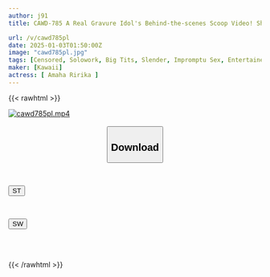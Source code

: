 ```yaml
---
author: j91
title: CAWD-785 A Real Gravure Idol's Behind-the-scenes Scoop Video! She Gets Punished During A Gravure Shoot And Is Immediately Fucked. She Keeps Coming And Coming In This Kind Of Place, And Her Undeveloped Body Is Turning Into A Pervert! Amano Ririka

url: /v/cawd785pl
date: 2025-01-03T01:50:00Z
image: "cawd785pl.jpg"
tags: [Censored, Solowork, Big Tits, Slender, Impromptu Sex, Entertainer, Acme · Orgasm	]
maker: [Kawaii]
actress: [ Amaha Ririka ]
---
```



{{< rawhtml >}}

<div class="video" data-videoid="XdBQP14zm6uDv81">
    <a href="javascript:;">
        <img src="/v/cawd785pl/cawd785pl.jpg" width="WIDTH" height="HEIGHT" alt="cawd785pl.mp4" loading="lazy">
    </a>
</div>

<script type="text/javascript" src="https://j91.asia/asset/on-demand-st.js"></script>

<br>
  <link rel="stylesheet" href="https://j91.asia/asset/bs5.css">
  
  <center>
  <button class="btn btn-primary" type="button" data-bs-toggle="collapse" data-bs-target=".multi-collapse" aria-expanded="false" aria-controls="multiCollapseExample1 multiCollapseExample2"><h2>Download</h2></button></center>
</p>
<div class="row">
  <div class="col">
    <div class="collapse multi-collapse" id="multiCollapseExample1">
      <div class="card card-body">
	      	      <br>
<div class="buttons">  
<p><a href="/v/cawd785pl/st.html" target="_blank"><button class="btn-hover color-3"><i class="fa fa-download"></i> ST</button></a></p></div>
    </div>
  </div>
</div>
  <div class="col">
    <div class="collapse multi-collapse" id="multiCollapseExample2">
      <div class="card card-body">
	      <br>
<div class="buttons">
<p><a href="/v/cawd785pl/sw.html" target="_blank"><button class="btn-hover color-2"><i class="fa fa-download"></i> SW</button></a></p></div>
<br><br>
      </div>
    </div>
  </div>
</div>

{{< /rawhtml >}}
